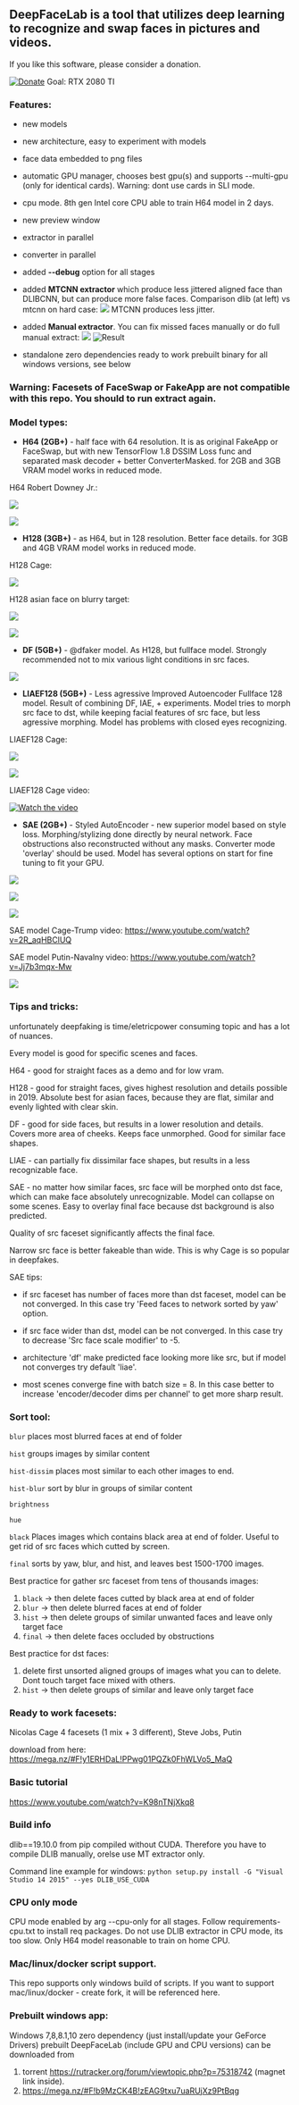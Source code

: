 ## **DeepFaceLab** is a tool that utilizes deep learning to recognize and swap faces in pictures and videos.

If you like this software, please consider a donation.

[![Donate](https://www.paypalobjects.com/en_US/RU/i/btn/btn_donateCC_LG.gif)](https://www.paypal.com/cgi-bin/webscr?cmd=_s-xclick&hosted_button_id=KK5ZCH4JXWMQS&source=url) Goal: RTX 2080 TI

### **Features**:

- new models

- new architecture, easy to experiment with models

- face data embedded to png files

- automatic GPU manager, chooses best gpu(s) and supports --multi-gpu (only for identical cards). Warning: dont use cards in SLI mode.

- cpu mode. 8th gen Intel core CPU able to train H64 model in 2 days.

- new preview window

- extractor in parallel

- converter in parallel

- added **--debug** option for all stages

- added **MTCNN extractor** which produce less jittered aligned face than DLIBCNN, but can produce more false faces. Comparison dlib (at left) vs mtcnn on hard case:
![](https://i.imgur.com/5qLiiOV.gif)
MTCNN produces less jitter.

- added **Manual extractor**. You can fix missed faces manually or do full manual extract:
![](https://github.com/iperov/DeepFaceLab/blob/master/doc/manual_extractor_0.jpg)
![Result](https://user-images.githubusercontent.com/8076202/38454756-0fa7a86c-3a7e-11e8-9065-182b4a8a7a43.gif)

- standalone zero dependencies ready to work prebuilt binary for all windows versions, see below

### Warning: **Facesets** of FaceSwap or FakeApp are **not compatible** with this repo. You should to run extract again.

### **Model types**:

- **H64 (2GB+)** - half face with 64 resolution. It is as original FakeApp or FaceSwap, but with new TensorFlow 1.8 DSSIM Loss func and separated mask decoder + better ConverterMasked. for 2GB and 3GB VRAM model works in reduced mode.

H64 Robert Downey Jr.:

![](https://github.com/iperov/DeepFaceLab/blob/master/doc/H64_Downey_0.jpg)

![](https://github.com/iperov/DeepFaceLab/blob/master/doc/H64_Downey_1.jpg)

- **H128 (3GB+)** - as H64, but in 128 resolution. Better face details. for 3GB and 4GB VRAM model works in reduced mode.

H128 Cage:

![](https://github.com/iperov/DeepFaceLab/blob/master/doc/H128_Cage_0.jpg)

H128 asian face on blurry target:

![](https://github.com/iperov/DeepFaceLab/blob/master/doc/H128_Asian_0.jpg)

![](https://github.com/iperov/DeepFaceLab/blob/master/doc/H128_Asian_1.jpg)

- **DF (5GB+)** - @dfaker model. As H128, but fullface model. Strongly recommended not to mix various light conditions in src faces.

![](https://github.com/iperov/DeepFaceLab/blob/master/doc/DF_Cage_0.jpg)

- **LIAEF128 (5GB+)** - Less agressive Improved Autoencoder Fullface 128 model. Result of combining DF, IAE, + experiments. Model tries to morph src face to dst, while keeping facial features of src face, but less agressive morphing. Model has problems with closed eyes recognizing.

LIAEF128 Cage:

![](https://github.com/iperov/DeepFaceLab/blob/master/doc/LIAEF128_Cage_0.jpg)

![](https://github.com/iperov/DeepFaceLab/blob/master/doc/LIAEF128_Cage_1.jpg)

LIAEF128 Cage video:

[![Watch the video](https://img.youtube.com/vi/mRsexePEVco/0.jpg)](https://www.youtube.com/watch?v=mRsexePEVco)

- **SAE (2GB+)** - Styled AutoEncoder - new superior model based on style loss. Morphing/stylizing done directly by neural network. Face obstructions also reconstructed without any masks. Converter mode 'overlay' should be used. Model has several options on start for fine tuning to fit your GPU.

![](https://github.com/iperov/DeepFaceLab/blob/master/doc/SAE_Cage_0.jpg)

![](https://github.com/iperov/DeepFaceLab/blob/master/doc/SAE_Cage_1.jpg)

![](https://github.com/iperov/DeepFaceLab/blob/master/doc/SAE_Navalniy_0.jpg)

SAE model Cage-Trump video: https://www.youtube.com/watch?v=2R_aqHBClUQ

SAE model Putin-Navalny video: https://www.youtube.com/watch?v=Jj7b3mqx-Mw

![](https://github.com/iperov/DeepFaceLab/blob/master/doc/DeepFaceLab_convertor_overview.png)


### **Tips and tricks**:

unfortunately deepfaking is time/eletricpower consuming topic and has a lot of nuances.

Every model is good for specific scenes and faces.

H64 - good for straight faces as a demo and for low vram.

H128 - good for straight faces, gives highest resolution and details possible in 2019. Absolute best for asian faces, because they are flat, similar and evenly lighted with clear skin.

DF - good for side faces, but results in a lower resolution and details. Covers more area of cheeks. Keeps face unmorphed. Good for similar face shapes.

LIAE - can partially fix dissimilar face shapes, but results in a less recognizable face.

SAE - no matter how similar faces, src face will be morphed onto dst face, which can make face absolutely unrecognizable. Model can collapse on some scenes. Easy to overlay final face because dst background is also predicted.

Quality of src faceset significantly affects the final face.

Narrow src face is better fakeable than wide. This is why Cage is so popular in deepfakes.

SAE tips:

- if src faceset has number of faces more than dst faceset, model can be not converged. In this case try 'Feed faces to network sorted by yaw' option.

- if src face wider than dst, model can be not converged. In this case try to decrease 'Src face scale modifier' to -5.

- architecture 'df' make predicted face looking more like src, but if model not converges try default 'liae'.

- most scenes converge fine with batch size = 8. In this case better to increase 'encoder/decoder dims per channel' to get more sharp result.

### **Sort tool**:

`blur` places most blurred faces at end of folder

`hist` groups images by similar content

`hist-dissim` places most similar to each other images to end.

`hist-blur` sort by blur in groups of similar content

`brightness` 

`hue`

`black` Places images which contains black area at end of folder. Useful to get rid of src faces which cutted by screen.

`final` sorts by yaw, blur, and hist, and leaves best 1500-1700 images.

Best practice for gather src faceset from tens of thousands images:

1) `black` -> then delete faces cutted by black area at end of folder
2) `blur` -> then delete blurred faces at end of folder
3) `hist` -> then delete groups of similar unwanted faces and leave only target face
4) `final` -> then delete faces occluded by obstructions

Best practice for dst faces:

1) delete first unsorted aligned groups of images what you can to delete. Dont touch target face mixed with others.
2) `hist` -> then delete groups of similar and leave only target face

### **Ready to work facesets**:

Nicolas Cage 4 facesets (1 mix + 3 different), Steve Jobs, Putin

download from here: https://mega.nz/#F!y1ERHDaL!PPwg01PQZk0FhWLVo5_MaQ

### Basic tutorial

https://www.youtube.com/watch?v=K98nTNjXkq8

### **Build info**

dlib==19.10.0 from pip compiled without CUDA. Therefore you have to compile DLIB manually, orelse use MT extractor only.

Command line example for windows: `python setup.py install -G "Visual Studio 14 2015" --yes DLIB_USE_CUDA`

### **CPU only mode**

CPU mode enabled by arg --cpu-only for all stages. Follow requirements-cpu.txt to install req packages.
Do not use DLIB extractor in CPU mode, its too slow.
Only H64 model reasonable to train on home CPU.

### Mac/linux/docker script support.

This repo supports only windows build of scripts. If you want to support mac/linux/docker - create fork, it will be referenced here.

### Prebuilt windows app:

Windows 7,8,8.1,10 zero dependency (just install/update your GeForce Drivers) prebuilt DeepFaceLab (include GPU and CPU versions) can be downloaded from 
1) torrent https://rutracker.org/forum/viewtopic.php?p=75318742 (magnet link inside).
2) https://mega.nz/#F!b9MzCK4B!zEAG9txu7uaRUjXz9PtBqg
